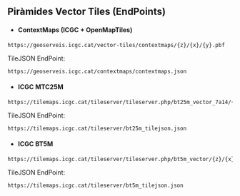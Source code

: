 ## Piràmides Vector Tiles (EndPoints) 

* #### ContextMaps (ICGC + OpenMapTiles)  
```
https://geoserveis.icgc.cat/vector-tiles/contextmaps/{z}/{x}/{y}.pbf 
```
TileJSON EndPoint:
```
https://geoserveis.icgc.cat/contextmaps/contextmaps.json  
```

* #### ICGC MTC25M
```
https://tilemaps.icgc.cat/tileserver/tileserver.php/bt25m_vector_7a14/{z}/{x}/{y}.pbf 
```
TileJSON EndPoint:
```
https://tilemaps.icgc.cat/tileserver/bt25m_tilejson.json 
```
* #### ICGC BT5M
```
https://tilemaps.icgc.cat/tileserver/tileserver.php/bt5m_vector/{z}/{x}/{y}.pbf 
```
TileJSON EndPoint: 
```
https://tilemaps.icgc.cat/tileserver/bt5m_tilejson.json
```